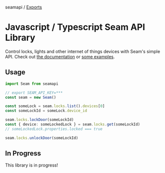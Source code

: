 seamapi / [Exports](modules.md)

# Javascript / Typescript Seam API Library

Control locks, lights and other internet of things devices with Seam's simple API. Check out [the documentation](./docs/modules.md) or [some examples](./examples).

## Usage

```ts
import Seam from seamapi

// export SEAM_API_KEY=***
const seam = new Seam()

const someLock = seam.locks.list().devices[0]
const someLockId = someLock.device_id

seam.locks.lockDoor(someLockId)
const { device: someLockedLock } = seam.locks.get(someLockId)
// someLockedLock.properties.locked === true

seam.locks.unlockDoor(someLockId)
```

## In Progress

This library is in progress!
